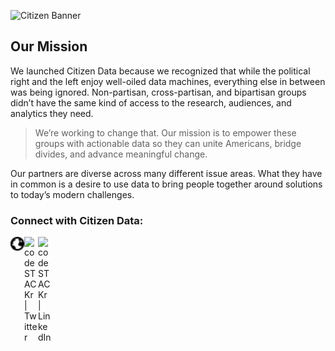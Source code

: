 ![Citizen Banner](https://citizendata.com/wp-content/uploads/sites/14/2020/03/CD-logo.svg)

## Our Mission

We launched Citizen Data because we recognized that while the political right and the left enjoy well-oiled data machines, everything else in between was being ignored. Non-partisan, cross-partisan, and bipartisan groups didn’t have the same kind of access to the research, audiences, and analytics they need.

> We’re working to change that. Our mission is to empower these groups with actionable data so they can unite Americans, bridge divides, and advance meaningful change.

Our partners are diverse across many different issue areas. What they have in common is a desire to use data to bring people together around solutions to today’s modern challenges.

### Connect with Citizen Data:
[<img align="left" alt="codeSTACKr.com" width="22px" src="https://raw.githubusercontent.com/iconic/open-iconic/master/svg/globe.svg" />][website]
[<img align="left" alt="codeSTACKr | Twitter" width="22px" src="https://cdn.jsdelivr.net/npm/simple-icons@v3/icons/twitter.svg" />][twitter]
[<img align="left" alt="codeSTACKr | LinkedIn" width="22px" src="https://cdn.jsdelivr.net/npm/simple-icons@v3/icons/linkedin.svg" />][linkedin]

[website]: https://citizendata.com/
[twitter]: https://twitter.com/CitizenData
[linkedin]: https://www.linkedin.com/company/citizen-data
